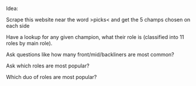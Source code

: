 Idea:

Scrape this website near the word >picks< and get the 5 champs chosen on each side

Have a lookup for any given champion, what their role is (classified into 11 roles by main role).

Ask questions like how many front/mid/backliners are most common?

Ask which roles are most popular?

Which duo of roles are most popular?

